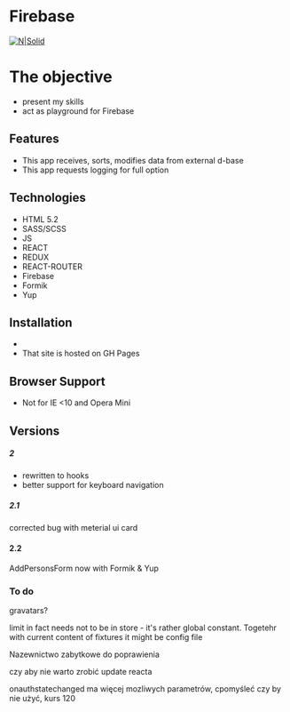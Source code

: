 # Firebase

[![N|Solid](https://cldup.com/dTxpPi9lDf.thumb.png)](https://nodesource.com/products/nsolid)

# The objective

-   present my skills
-   act as playground for Firebase

## Features

-   This app receives, sorts, modifies data from external d-base
-   This app requests logging for full option

## Technologies

-   HTML 5.2
-   SASS/SCSS
-   JS
-   REACT
-   REDUX
-   REACT-ROUTER
-   Firebase
-   Formik
-   Yup

## Installation

-
-   That site is hosted on GH Pages

## Browser Support

-   Not for IE <10 and Opera Mini

## Versions

##### 2

-   rewritten to hooks
-   better support for keyboard navigation

##### 2.1

corrected bug with meterial ui card

#### 2.2

AddPersonsForm now with Formik & Yup

### To do

gravatars?

limit in fact needs not to be in store - it's rather global constant. Togetehr with current content of
fixtures it might be config file

Nazewnictwo zabytkowe do poprawienia

czy aby nie warto zrobić update reacta

onauthstatechanged ma więcej mozliwych parametrów, cpomyśleć czy by nie użyć, kurs 120
